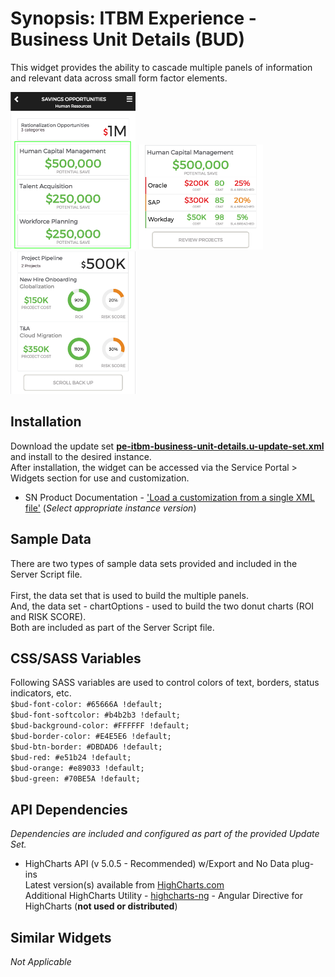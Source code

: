 # Synopsis: ITBM Experience - Business Unit Details (BUD)

This widget provides the ability to cascade multiple panels of information and relevant data across small form factor elements.

![](../images/pe-itbm-business-unit-details-1.png)
![](../images/pe-itbm-business-unit-details-2.png)
![](../images/pe-itbm-business-unit-details-3.png)

## Installation

Download the update set **[pe-itbm-business-unit-details.u-update-set.xml](pe-itbm-business-unit-details.u-update-set.xml)** and install to the desired instance.
<br/>After installation, the widget can be accessed via the Service Portal > Widgets section for use and customization.
* SN Product Documentation - ['Load a customization from a single XML file'](https://docs.servicenow.com/search?q=Load+a+customization+from+a+single+XML+file)   (<i>Select appropriate instance version</i>)


## Sample Data

There are two types of sample data sets provided and included in the Server Script file.  
<br/>First, the data set that is used to build the multiple panels. 
<br/>And, the data set - chartOptions - used to build the two donut charts (ROI and RISK SCORE).
<br/>Both are included as part of the Server Script file.

## CSS/SASS Variables

Following SASS variables are used to control colors of text, borders, status indicators, etc.<br/>
`$bud-font-color: #65666A !default;`<br/>
`$bud-font-softcolor: #b4b2b3 !default;`<br/>
`$bud-background-color: #FFFFFF !default;`<br/>
`$bud-border-color: #E4E5E6 !default;`<br/>
`$bud-btn-border: #DBDAD6 !default;`<br/>
`$bud-red: #e51b24 !default;`<br/>
`$bud-orange: #e89033 !default;`<br/>
`$bud-green: #70BE5A !default;`<br/>

## API Dependencies
<i>Dependencies are included and configured as part of the provided Update Set.</i>
* HighCharts API (v 5.0.5 - Recommended)  w/Export and No Data plug-ins
  <br/>Latest version(s) available from [HighCharts.com](http://http://www.highcharts.com/products/highcharts/)
  <br/>Additional HighCharts Utility - [highcharts-ng](https://github.com/pablojim/highcharts-ng) - Angular Directive for HighCharts (__not used or distributed__)

## Similar Widgets
<i>Not Applicable</i>
